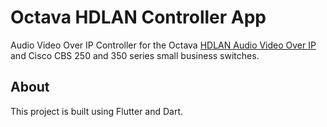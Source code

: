 # Octava HDLAN Controller App

Audio Video Over IP Controller for the Octava [HDLAN Audio Video Over IP](https://octavainc.com/hdmi-over-ip-hdlan-poe/) and Cisco CBS 250 and 350 series small business switches.

## About

This project is built using Flutter and Dart.


